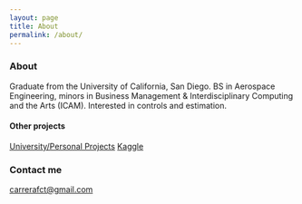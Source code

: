 ```yaml
---
layout: page
title: About
permalink: /about/
---
```


### About
Graduate from the University of California, San Diego. BS in Aerospace Engineering, minors in Business Management & Interdisciplinary Computing and the Arts (ICAM). Interested in controls and estimation.

#### Other projects
[University/Personal Projects](https://fernsdrone.weebly.com/portfolio.html)
[Kaggle](https://www.kaggle.com/fernandocarrera)

### Contact me

[carrerafct@gmail.com](mailto:carrerafct@gmail.com)
